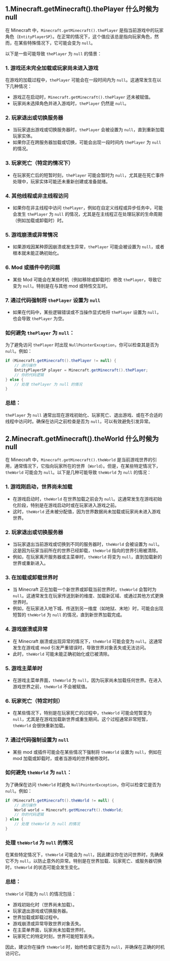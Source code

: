 ## 1.Minecraft.getMinecraft().thePlayer 什么时候为 null
在 Minecraft 中，`Minecraft.getMinecraft().thePlayer` 是指当前游戏中的玩家角色（`EntityPlayerSP`）。在正常的情况下，这个值应该总是指向玩家角色，然而，在某些特殊情况下，它可能会变为 `null`。

以下是一些可能导致 `thePlayer` 为 `null` 的情景：

### 1. 游戏还未完全加载或玩家尚未进入游戏
在游戏的加载过程中，`thePlayer` 可能会在一段时间内为 `null`。这通常发生在以下几种情况：
- 游戏正在启动时，`Minecraft.getMinecraft().thePlayer` 还未被赋值。
- 玩家尚未选择角色并进入游戏时，`thePlayer` 仍然是 `null`。

### 2. 玩家退出或切换服务器
- 当玩家退出游戏或切换服务器时，`thePlayer` 会被设置为 `null`，直到重新加载玩家实体。
- 如果你正在跨服务器加载或切换，可能会出现一段时间内 `thePlayer` 为 `null` 的情况。

### 3. 玩家死亡（特定的情况下）
- 在玩家死亡后的短暂时刻，`thePlayer` 可能会暂时为 `null`，尤其是在死亡事件处理中，玩家实体可能还未重新创建或准备就绪。

### 4. 其他线程或非主线程访问
- 如果你在非主线程中访问 `thePlayer`，例如在自定义线程或异步任务中，可能会发生 `thePlayer` 为 `null` 的情况，尤其是在主线程正在处理玩家的生命周期（例如加载或卸载时）时。

### 5. 游戏崩溃或异常情况
- 如果游戏因某种原因崩溃或发生异常，`thePlayer` 可能会被设置为 `null`，或者根本就未能正确初始化。

### 6. Mod 或插件中的问题
- 某些 Mod 可能会在某些时机（例如移除或卸载时）修改 `thePlayer`，导致它变为 `null`。特别是在与其他 mod 或特性交互时。

### 7. 通过代码强制将 `thePlayer` 设置为 `null`
- 如果在代码中，某些逻辑错误或不当操作显式地将 `thePlayer` 设置为 `null`，也会导致 `thePlayer` 为空。

### 如何避免 `thePlayer` 为 `null`：
为了避免访问 `thePlayer` 时出现 `NullPointerException`，你可以检查其是否为 `null`。例如：

```java
if (Minecraft.getMinecraft().thePlayer != null) {
    // 进行操作
    EntityPlayerSP player = Minecraft.getMinecraft().thePlayer;
    // 你的代码逻辑
} else {
    // 处理 thePlayer 为 null 的情况
}
```

### 总结：
`thePlayer` 为 `null` 通常出现在游戏初始化、玩家死亡、退出游戏、或在不合适的线程中访问时。确保在访问之前检查是否为 `null`，可以有效避免引发异常。

## 2.Minecraft.getMinecraft().theWorld 什么时候为 null
在 Minecraft 中，`Minecraft.getMinecraft().theWorld` 是当前游戏世界的引用，通常情况下，它指向玩家所在的世界（`World`）。但是，在某些特定情况下，`theWorld` 可能会为 `null`。以下是几种可能导致 `theWorld` 为 `null` 的情况：

### 1. 游戏刚启动，世界尚未加载
- 在游戏启动时，`theWorld` 在世界加载之前会为 `null`。这通常发生在游戏初始化阶段，特别是在游戏启动时或在玩家进入游戏之前。
- 这时，`theWorld` 还未被分配值，因为世界数据尚未加载或玩家尚未进入游戏世界。

### 2. 玩家退出或切换服务器
- 当玩家退出当前游戏或切换到不同的服务器时，`theWorld` 会被设置为 `null`。这是因为玩家当前所在的世界已经卸载，`theWorld` 指向的世界引用被清除。
- 例如，在玩家离开服务器或主菜单时，`theWorld` 将变为 `null`，直到加载新的世界或重新进入。

### 3. 在加载或卸载世界时
- 当 Minecraft 正在加载一个新世界或卸载当前世界时，`theWorld` 会暂时为 `null`。这通常发生在玩家传送到新的维度、加载新区域、或通过其他方式更换世界时。
- 例如，在玩家进入地下城、传送到另一维度（如地狱、末地）时，可能会出现短暂的 `theWorld` 为 `null` 的情况，直到新世界加载完成。

### 4. 游戏崩溃或异常
- 在 Minecraft 崩溃或出现异常的情况下，`theWorld` 可能会变为 `null`。这通常发生在游戏或 mod 引发严重错误时，导致世界对象丢失或无法访问。
- 此时，`theWorld` 可能未能正确初始化或已被清除。

### 5. 游戏主菜单时
- 在游戏主菜单界面，`theWorld` 为 `null`，因为玩家尚未加载任何世界。在进入游戏世界之前，`theWorld` 不会被赋值。

### 6. 玩家死亡（特定时刻）
- 在某些情况下，特别是在玩家死亡的过程中，`theWorld` 可能会短暂变为 `null`，尤其是在游戏加载新世界或重生期间。这个过程通常非常短暂，`theWorld` 会很快重新加载。

### 7. 通过代码强制设置为 `null`
- 某些 mod 或插件可能会在某些情况下强制将 `theWorld` 设置为 `null`，例如在 mod 加载或卸载时，或者当游戏的世界被修改时。

### 如何避免 `theWorld` 为 `null`：
为了确保在访问 `theWorld` 时避免 `NullPointerException`，你可以检查它是否为 `null`。例如：

```java
if (Minecraft.getMinecraft().theWorld != null) {
    // 进行操作
    World world = Minecraft.getMinecraft().theWorld;
    // 你的代码逻辑
} else {
    // 处理 theWorld 为 null 的情况
}
```

### 处理 `theWorld` 为 `null` 的情况
在某些特定情况下，`theWorld` 可能会为 `null`，因此建议你在访问世界时，先确保它不为 `null`，以防止意外的异常。特别是在世界加载、玩家死亡、或服务器切换时，`theWorld` 的状态可能会发生变化。

### 总结：
`theWorld` 可能为 `null` 的情况包括：
- 游戏初始化时（世界尚未加载）。
- 玩家退出游戏或切换服务器。
- 世界加载或卸载过程中。
- 游戏崩溃或异常导致世界对象丢失。
- 在主菜单界面，玩家尚未加载世界时。
- 玩家死亡的特定时刻，世界可能短暂丢失。

因此，建议你在操作 `theWorld` 时，始终检查它是否为 `null`，并确保在正确的时机访问它。